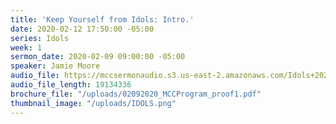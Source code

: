 ```yaml
---
title: 'Keep Yourself from Idols: Intro.'
date: 2020-02-12 17:50:00 -05:00
series: Idols
week: 1
sermon_date: 2020-02-09 09:00:00 -05:00
speaker: Jamie Moore
audio_file: https://mccsermonaudio.s3.us-east-2.amazonaws.com/Idols+2020/Week+1+Intro_+Keep+Yourself+from+Idols.lite.mp3
audio_file_length: 19134336
brochure_file: "/uploads/02092020_MCCProgram_proof1.pdf"
thumbnail_image: "/uploads/IDOLS.png"
---
```


